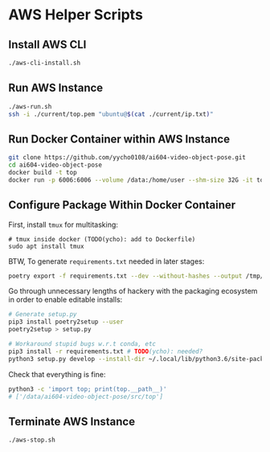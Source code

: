 # AWS Helper Scripts

## Install AWS CLI

```bash
./aws-cli-install.sh
```

## Run AWS Instance

```bash
./aws-run.sh
ssh -i ./current/top.pem "ubuntu@$(cat ./current/ip.txt)"
```

## Run Docker Container within AWS Instance

```bash
git clone https://github.com/yycho0108/ai604-video-object-pose.git
cd ai604-video-object-pose
docker build -t top
docker run -p 6006:6006 --volume /data:/home/user --shm-size 32G -it top
```

## Configure Package Within Docker Container

First, install `tmux` for multitasking:
```
# tmux inside docker (TODO(ycho): add to Dockerfile)
sudo apt install tmux
```

BTW, To generate `requirements.txt` needed in later stages:
```bash
poetry export -f requirements.txt --dev --without-hashes --output /tmp/requirements.txt
```

Go through unnecessary lengths of hackery with the packaging ecosystem
in order to enable editable installs:

```bash
# Generate setup.py
pip3 install poetry2setup --user
poetry2setup > setup.py

# Workaround stupid bugs w.r.t conda, etc
pip3 install -r requirements.txt # TODO(ycho): needed?
python3 setup.py develop --install-dir ~/.local/lib/python3.6/site-packages
```

Check that everything is fine:

```bash
python3 -c 'import top; print(top.__path__)'
# ['/data/ai604-video-object-pose/src/top']
```

## Terminate AWS Instance

```bash
./aws-stop.sh
```
